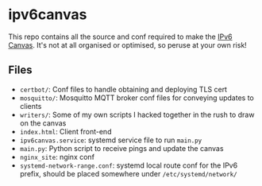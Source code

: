 # ipv6canvas

This repo contains all the source and conf required to make the [IPv6 Canvas](https://blog.tugzrida.xyz/2023/02/06/introducing-the-ipv6-canvas/). It's not at all organised or optimised, so peruse at your own risk!

## Files
- `certbot/`: Conf files to handle obtaining and deploying TLS cert
- `mosquitto/`: Mosquitto MQTT broker conf files for conveying updates to clients
- `writers/`: Some of my own scripts I hacked together in the rush to draw on the canvas
- `index.html`: Client front-end
- `ipv6canvas.service`: systemd service file to run `main.py`
- `main.py`: Python script to receive pings and update the canvas
- `nginx_site`: nginx conf
- `systemd-network-range.conf`: systemd local route conf for the IPv6 prefix, should be placed somewhere under `/etc/systemd/network/`

